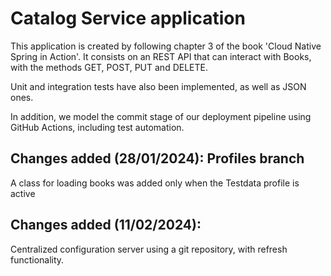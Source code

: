 <h1>Catalog Service application</h1>
<p>This application is created by following chapter 3 of the book 'Cloud Native Spring in Action'. It consists on an REST API that can interact with Books, with the methods GET, POST, PUT and DELETE. </p>
<p>Unit and integration tests have also been implemented, as well as JSON ones.</p>
<p>In addition, we model the commit stage of our deployment pipeline using GitHub Actions, including test automation.</p>

<h2>Changes added (28/01/2024): Profiles branch</h2>
<p>A class for loading books was added only when the Testdata profile is active</p>

<h2>Changes added (11/02/2024): </h2>
<p>Centralized configuration server using a git repository, with refresh functionality.</p>
